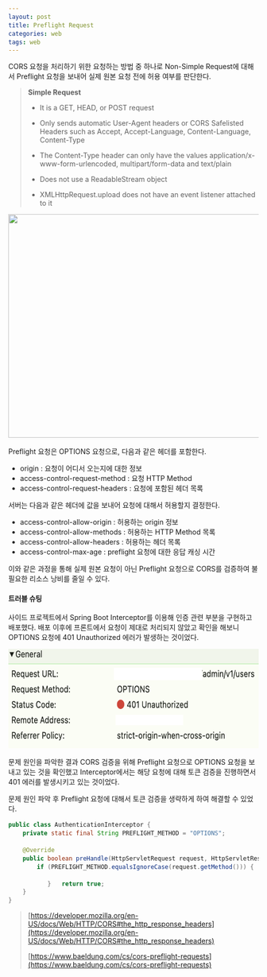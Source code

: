 ```yaml
---
layout: post
title: Preflight Request
categories: web
tags: web
---
```


CORS 요청을 처리하기 위한 요청하는 방법 중 하나로 Non-Simple Request에 대해서 Preflight 요청을 보내어 실제 원본 요청 전에 허용 여부를 판단한다.

> **Simple Request**
>
> - It is a GET, HEAD, or POST request
> 
> - Only sends automatic User-Agent headers or CORS Safelisted Headers such as Accept, Accept-Language, Content-Language, Content-Type
> 
> - The Content-Type header can only have the values application/x-www-form-urlencoded, multipart/form-data and text/plain
>
> - Does not use a ReadableStream object
>
> - XMLHttpRequest.upload does not have an event listener attached to it

<p align="center">
<img src='https://www.baeldung.com/wp-content/uploads/sites/4/2021/01/Screenshot-2021-01-13-at-23.13.47.png' width="550" height="450">
</p>

Preflight 요청은 OPTIONS 요청으로, 다음과 같은 헤더를 포함한다.

- origin : 요청이 어디서 오는지에 대한 정보
- access-control-request-method : 요청 HTTP Method
- access-control-request-headers : 요청에 포함된 헤더 목록

서버는 다음과 같은 헤더에 값을 보내어 요청에 대해서 허용할지 결정한다.

- access-control-allow-origin : 허용하는 origin 정보
- access-control-allow-methods : 허용하는 HTTP Method 목록
- access-control-allow-headers : 허용하는 헤더 목록
- access-control-max-age : preflight 요청에 대한 응답 캐싱 시간

이와 같은 과정을 통해 실제 원본 요청이 아닌 Preflight 요청으로 CORS를 검증하여 불필요한 리소스 낭비를 줄일 수 있다.

#### 트러블 슈팅

사이드 프로젝트에서 Spring Boot Interceptor를 이용해 인증 관련 부분을 구현하고 배포했다. 배포 이후에 프론트에서 요청이 제대로 처리되지 않았고 확인을 해보니 OPTIONS 요청에 401 Unauthorized 에러가 발생하는 것이었다.

<p align="center">
<img src='/assets/postImages/PreflightRequest/options-401.png' width="550" height="200">
</p>

문제 원인을 파악한 결과 CORS 검증을 위해 Preflight 요청으로 OPTIONS 요청을 보내고 있는 것을 확인했고 Interceptor에서는 해당 요청에 대해 토큰 검증을 진행하면서 401 에러를 발생시키고 있는 것이었다.

문제 원인 파악 후 Preflight 요청에 대해서 토큰 검증을 생략하게 하여 해결할 수 있었다.

```java
public class AuthenticationInterceptor {
    private static final String PREFLIGHT_METHOD = "OPTIONS";

    @Override
    public boolean preHandle(HttpServletRequest request, HttpServletResponse response, Object handler) throws Exception {
        if (PREFLIGHT_METHOD.equalsIgnoreCase(request.getMethod())) {
         
           }   return true;
    }
}
```

> [https://developer.mozilla.org/en-US/docs/Web/HTTP/CORS#the_http_response_headers](https://developer.mozilla.org/en-US/docs/Web/HTTP/CORS#the_http_response_headers)
>
> [https://www.baeldung.com/cs/cors-preflight-requests](https://www.baeldung.com/cs/cors-preflight-requests)